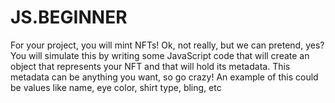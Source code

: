 # JS.BEGINNER

For your project, you will mint NFTs! Ok, not really, but we can pretend, yes? You will simulate this by writing some JavaScript code that will create an object that represents your NFT and that will hold its metadata. This metadata can be anything you want, so go crazy! An example of this could be values like name, eye color, shirt type, bling, etc
